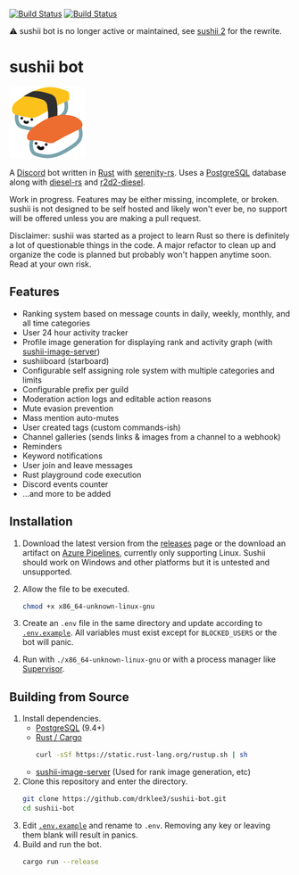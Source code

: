 [![Build Status](https://travis-ci.org/drklee3/sushii-bot.svg?branch=master)](https://travis-ci.org/drklee3/sushii-bot)
[![Build Status](https://dev.azure.com/dlee3/dlee3/_apis/build/status/drklee3.sushii-bot)](https://dev.azure.com/dlee3/dlee3/_build/latest?definitionId=1)

⚠ sushii bot is no longer active or maintained, see [sushii 2](https://github.com/sushiibot/sushii-2) for the rewrite.

# sushii bot

![sushii](assets/sushii.png)

A [Discord](https://discordapp.com) bot written in [Rust](https://www.rust-lang.org/) with [serenity-rs](https://github.com/zeyla/serenity).  Uses a [PostgreSQL](https://www.postgresql.org) database along with [diesel-rs](https://github.com/diesel-rs/diesel) and [r2d2-diesel](https://github.com/diesel-rs/r2d2-diesel).

Work in progress.  Features may be either missing, incomplete, or broken.  sushii is not designed to be self hosted and likely won't ever be, no support will be offered unless you are making a pull request.

Disclaimer: sushii was started as a project to learn Rust so there is definitely a lot of questionable things in the code.  A major refactor to clean up and organize the code is planned but probably won't happen anytime soon.  Read at your own risk.

## Features

* Ranking system based on message counts in daily, weekly, monthly, and all time categories
* User 24 hour activity tracker
* Profile image generation for displaying rank and activity graph (with [sushii-image-server](https://github.com/drklee3/sushii-image-server))
* sushiiboard (starboard)
* Configurable self assigning role system with multiple categories and limits
* Configurable prefix per guild
* Moderation action logs and editable action reasons
* Mute evasion prevention
* Mass mention auto-mutes
* User created tags (custom commands-ish)
* Channel galleries (sends links & images from a channel to a webhook)
* Reminders
* Keyword notifications
* User join and leave messages
* Rust playground code execution
* Discord events counter
* ...and more to be added

## Installation

1. Download the latest version from the [releases](releases) page or the download an artifact on [Azure Pipelines](https://dev.azure.com/dlee3/dlee3/dlee3%20Team/_build?definitionId=1&_a=summary), currently only supporting Linux. Sushii should work on Windows and other platforms but it is untested and unsupported.
2. Allow the file to be executed.
    ```bash
    chmod +x x86_64-unknown-linux-gnu
    ```
3. Create an `.env` file in the same directory and update according to [`.env.example`](.env.example).  All variables must exist except for `BLOCKED_USERS` or the bot will panic.

4. Run with `./x86_64-unknown-linux-gnu` or with a process manager like [Supervisor](http://supervisord.org).

## Building from Source

1. Install dependencies.
    * [PostgreSQL](https://www.postgresql.org) (9.4+)
    * [Rust / Cargo](http://doc.crates.io)
        ```bash
        curl -sSf https://static.rust-lang.org/rustup.sh | sh
        ```
    * [sushii-image-server](https://github.com/drklee3/sushii-image-server) (Used for rank image generation, etc)
2. Clone this repository and enter the directory.
    ```bash
    git clone https://github.com/drklee3/sushii-bot.git
    cd sushii-bot
    ```
3. Edit [`.env.example`](.env.example) and rename to `.env`.  Removing any key or leaving them blank will result in panics.
4. Build and run the bot.
    ```bash
    cargo run --release
    ```
